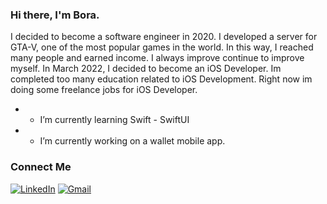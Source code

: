    ### Hi there, I'm Bora.

 I decided to become a software engineer in 2020. I developed a server for GTA-V, one of the most popular games in the world. In this way, I reached many people and earned income. I always improve continue to improve myself. In March 2022, I decided to become an iOS Developer. Im completed too many education related to iOS Development. Right now im doing some freelance jobs for iOS Developer.
 
 - * I’m currently learning Swift - SwiftUI
 - * I’m currently working on a wallet mobile app.


### Connect Me

[![LinkedIn](https://img.shields.io/badge/linkedin-%230077B5.svg?style=for-the-badge&logo=linkedin&logoColor=white)](https://www.linkedin.com/in/boragundogu/)
[![Gmail](https://img.shields.io/badge/-Gmail-%23333?style=for-the-badge&logo=gmail&logoColor=white)](mailto:boragundogu11@gmail.com)
